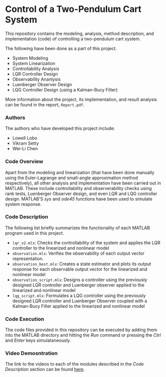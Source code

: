 # Control of a Two-Pendulum Cart System

This repository contains the modeling, analysis, method description, and implementation (code) of controlling a two-pendulum cart system.

The following have been done as a part of this project.
- System Modeling
- System Linearization
- Controllability Analysis
- LQR Controller Design
- Observability Ananlysis
- Luenberger Observer Design
- LQG Controller Design (using a Kalman-Bucy Filter)

More information about the project, its implementation, and result analysis  can be found in the report, `Report.pdf`.

### Authors

The authors who have developed this project include:
- Lowell Lobo
- Vikram Setty
- Wei-Li Chen

### Code Overview

Apart from the modeling and linearization (that have been done manually using the Euler-Lagrange and small-angle approximation method respectively), all other analysis and implementation have been carried out in MATLAB. These include controllability and observerability checks using rank tests, Luenberger Observer design, and even LQR and LQG controller design. MATLAB'S *sys* and *ode45* functions have been used to simulate system response.

### Code Description

The following list briefly summarizes the functionality of each MATLAB program used in this project.
 - `lqr_v2.mlx`: Checks the controllability of the system and applies the LQR controller to the linearized and nonlinear model
 - `observation.mlx`: Verifies the observability of each output vector representation.
 - `observation_best.mlx`: Creates a state estimator and plots its output response for each observable output vector for the linearized and nonlinear model
 - `observation_script.mlx`: Designs a controller using the previously designed LQR controller and Luenberger observer applied to the linearized and nonlinear model
 - `lqg_script.mlx`: Formulates a LQG controller using the previously designed LQR controller and Luenberger Observer coupled with a Kalman-Bucy Filter applied to the linearized and nonlinear model

### Code Execution

The code files provided in this repository can be executed by adding them into the MATLAB directory and hitting the *Run* command or pressing the *Ctrl* and *Enter* keys simulataneously.

### Video Demosntration

The link to the videos to each of the modules described in the *Code Description* section can be found [here](https://drive.google.com/drive/folders/1cXFvfzNMi8g3eegHmxhW7hi84ukseB2D?usp=sharing).
